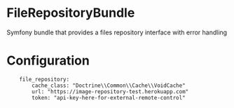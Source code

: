 FileRepositoryBundle
====================

Symfony bundle that provides a files repository interface with error handling

Configuration
=============

```
    file_repository:
        cache_class: "Doctrine\\Common\\Cache\\VoidCache"
        url: "https://image-repository-test.herokuapp.com"
        token: "api-key-here-for-external-remote-control"
```
